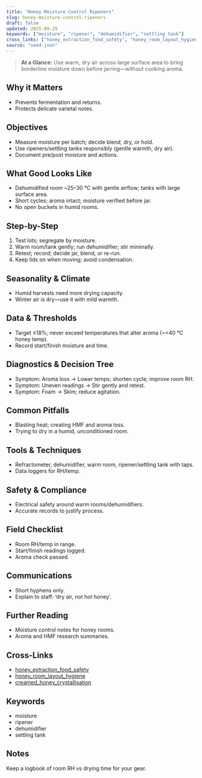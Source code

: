 ```yaml
---
title: "Honey Moisture Control Ripeners"
slug: honey-moisture-control-ripeners
draft: false
updated: 2025-09-29
keywords: ["moisture", "ripener", "dehumidifier", "settling tank"]
cross_links: ["honey_extraction_food_safety", "honey_room_layout_hygiene", "creamed_honey_crystallisation"]
source: "seed-json"
---
```


> **At a Glance:** Use warm, dry air across large surface area to bring borderline moisture down before jarring—without cooking aroma.

## Why it Matters
- Prevents fermentation and returns.
- Protects delicate varietal notes.

## Objectives
- Measure moisture per batch; decide blend, dry, or hold.
- Use ripeners/settling tanks responsibly (gentle warmth, dry air).
- Document pre/post moisture and actions.

## What Good Looks Like
- Dehumidified room ~25–30 °C with gentle airflow; tanks with large surface area.
- Short cycles; aroma intact; moisture verified before jar.
- No open buckets in humid rooms.

## Step-by-Step
1) Test lots; segregate by moisture.
2) Warm room/tank gently; run dehumidifier; stir minimally.
3) Retest; record; decide jar, blend, or re-run.
4) Keep lids on when moving; avoid condensation.

## Seasonality & Climate
- Humid harvests need more drying capacity.
- Winter air is dry—use it with mild warmth.

## Data & Thresholds
- Target ≤18%; never exceed temperatures that alter aroma (~<40 °C honey temp).
- Record start/finish moisture and time.

## Diagnostics & Decision Tree
- Symptom: Aroma loss -> Lower temps; shorten cycle; improve room RH.
- Symptom: Uneven readings -> Stir gently and retest.
- Symptom: Foam -> Skim; reduce agitation.

## Common Pitfalls
- Blasting heat; creating HMF and aroma loss.
- Trying to dry in a humid, unconditioned room.

## Tools & Techniques
- Refractometer, dehumidifier, warm room, ripener/settling tank with taps.
- Data loggers for RH/temp.

## Safety & Compliance
- Electrical safety around warm rooms/dehumidifiers.
- Accurate records to justify process.

## Field Checklist
- Room RH/temp in range.
- Start/finish readings logged.
- Aroma check passed.

## Communications
- Short hyphens only.
- Explain to staff: ‘dry air, not hot honey’.

## Further Reading
- Moisture control notes for honey rooms.
- Aroma and HMF research summaries.

## Cross-Links
- [honey_extraction_food_safety](/topics/honey-extraction-food-safety/)
- [honey_room_layout_hygiene](/topics/honey-room-layout-hygiene/)
- [creamed_honey_crystallisation](/topics/creamed-honey-crystallisation/)

## Keywords
- moisture
- ripener
- dehumidifier
- settling tank

## Notes
Keep a logbook of room RH vs drying time for your gear.
